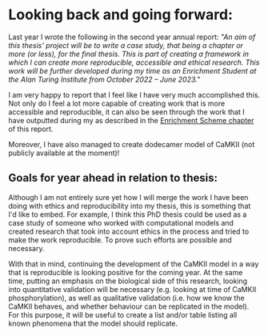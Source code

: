 # Looking back and going forward:

Last year I wrote the following in the second year annual report: *"An aim of this thesis' project will be to write a case study, that being a chapter or more (or less), for the final thesis. This is part of creating a framework in which I can create more reproducible, accessible and ethical research. This work will be further developed during my time as an Enrichment Student at the Alan Turing Institute from October 2022 – June 2023."*

I am very happy to report that I feel like I have very much accomplished this. Not only do I feel a lot more capable of creating work that is more accessible and reproducible, it can also be seen through the work that I have outputted during my as described in the [Enrichment Scheme chapter](./20-enrichment.md) of this report.

Moreover, I have also managed to create dodecamer model of CaMKII (not publicly available at the moment)! 

## Goals for year ahead in relation to thesis:

Although I am not entirely sure yet how I will merge the work I have been doing with ethics and reproducibility into my thesis, this is something that I'd like to embed. For example, I think this PhD thesis could be used as a case study of someone who worked with computational models and created research that took into account ethics in the process and tried to make the work reproducible. To prove such efforts are possible and necessary. 

With that in mind, continuing the development of the CaMKII model in a way that is reproducible is looking positive for the coming year. At the same time, putting an emphasis on the biological side of this research, looking into quantitative validation will be necessary (e.g. looking at time of CaMKII phosphorylation), as well as qualitative validation (i.e. how we know the CaMKII behaves, and whether behaviour can be replicated in the model). For this purpose, it will be useful to create a list and/or table listing all known phenomena that the model should replicate. 

